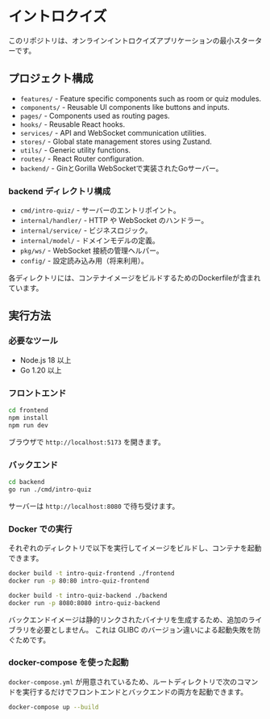 # イントロクイズ

このリポジトリは、オンラインイントロクイズアプリケーションの最小スターターです。

## プロジェクト構成

- `features/` - Feature specific components such as room or quiz modules.
- `components/` - Reusable UI components like buttons and inputs.
- `pages/` - Components used as routing pages.
- `hooks/` - Reusable React hooks.
- `services/` - API and WebSocket communication utilities.
- `stores/` - Global state management stores using Zustand.
- `utils/` - Generic utility functions.
- `routes/` - React Router configuration.
- `backend/` - GinとGorilla WebSocketで実装されたGoサーバー。

### backend ディレクトリ構成

- `cmd/intro-quiz/` - サーバーのエントリポイント。
- `internal/handler/` - HTTP や WebSocket のハンドラー。
- `internal/service/` - ビジネスロジック。
- `internal/model/` - ドメインモデルの定義。
- `pkg/ws/` - WebSocket 接続の管理ヘルパー。
- `config/` - 設定読み込み用（将来利用）。

各ディレクトリには、コンテナイメージをビルドするためのDockerfileが含まれています。

## 実行方法

### 必要なツール

- Node.js 18 以上
- Go 1.20 以上

### フロントエンド

```bash
cd frontend
npm install
npm run dev
```

ブラウザで `http://localhost:5173` を開きます。

### バックエンド

```bash
cd backend
go run ./cmd/intro-quiz
```

サーバーは `http://localhost:8080` で待ち受けます。

### Docker での実行

それぞれのディレクトリで以下を実行してイメージをビルドし、コンテナを起動できます。

```bash
docker build -t intro-quiz-frontend ./frontend
docker run -p 80:80 intro-quiz-frontend

docker build -t intro-quiz-backend ./backend
docker run -p 8080:8080 intro-quiz-backend
```

バックエンドイメージは静的リンクされたバイナリを生成するため、追加のライブラリを必要としません。
これは GLIBC のバージョン違いによる起動失敗を防ぐためです。

### docker-compose を使った起動

`docker-compose.yml` が用意されているため、ルートディレクトリで次のコマンドを実行するだけでフロントエンドとバックエンドの両方を起動できます。

```bash
docker-compose up --build
```

